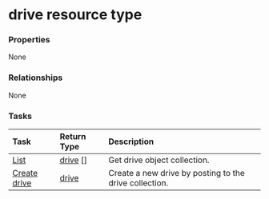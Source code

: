 # drive resource type



### Properties
None

### Relationships
None


### Tasks

| Task		   | Return Type	|Description|
|:---------------|:--------|:----------|
|[List](../api/drive_list.md) | [drive](drive.md) [] |Get drive object collection. |
|[Create drive](../api/drive_post_drive.md) |[drive](drive.md)| Create a new drive by posting to the drive collection.|

<!-- uuid: ed4ed644-513f-456d-9822-e40e71edea71
2015-10-16 16:12:40 UTC -->
<!-- {
  "type": "#page.annotation",
  "description": "drive resource",
  "keywords": "",
  "section": "documentation",
  "tocPath": ""
}-->